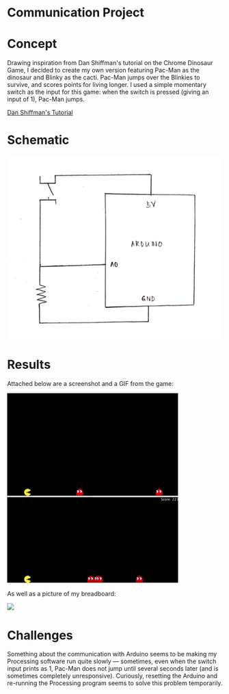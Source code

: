 # Communication Project

# Concept

Drawing inspiration from Dan Shiffman's tutorial on the Chrome Dinosaur Game, I decided to create my own version featuring Pac-Man as the dinosaur and Blinky as the cacti. Pac-Man jumps over the Blinkies to survive, and scores points for living longer. I used a simple momentary switch as the input for this game: when the switch is pressed (giving an input of 1), Pac-Man jumps. 

[Dan Shiffman's Tutorial](https://www.youtube.com/watch?v=l0HoJHc-63Q&t=826s)

# Schematic 

<img src = "21juneschematic[1].jpg" width = 700>

# Results

Attached below are a screenshot and a GIF from the game: 

<img src = "june21.1.JPG" width = 400> <img src = "june21.2.gif" width = 400>

As well as a picture of my breadboard: 

<img src = "20200621_154258[1].jpg" width = 700>

# Challenges

Something about the communication with Arduino seems to be making my Processing software run quite slowly — sometimes, even when the switch input prints as 1, Pac-Man does not jump until several seconds later (and is sometimes completely unresponsive). Curiously, resetting the Arduino and re-running the Processing program seems to solve this problem temporarily. 
